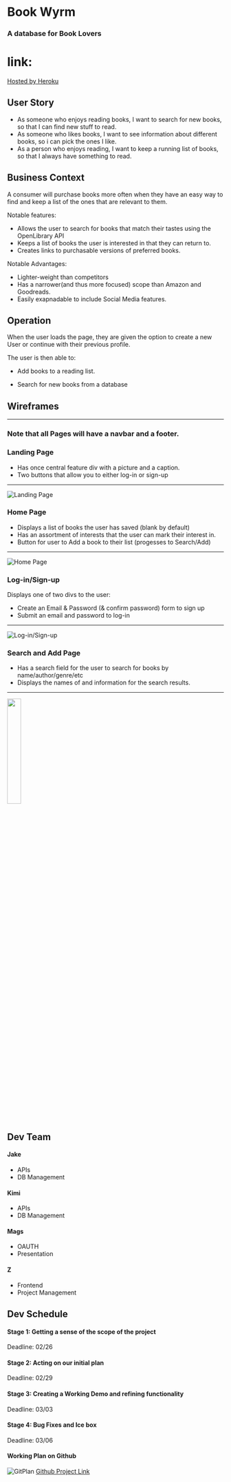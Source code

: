 # Book Wyrm
### A database for Book Lovers

# link:

[Hosted by Heroku](https://book-wyrm.herokuapp.com/)

## User Story

* As someone who enjoys reading books, I want to search for new books, so that I can find new stuff to read.
* As someone who likes books, I want to see information about different books, so i can pick the ones I like.
* As a person who enjoys reading, I want to keep a running list of books, so that I always have something to read. 

## Business Context

A consumer will purchase books more often when they have an easy way to find and keep a list of the ones that are relevant to them.

Notable features:
- Allows the user to search for books that match their tastes using the OpenLibrary API
- Keeps a list of books the user is interested in that they can return to.
- Creates links to purchasable versions of preferred books.

Notable Advantages:
- Lighter-weight than competitors
- Has a narrower(and thus more focused) scope than Amazon and Goodreads.
- Easily exapnadable to include Social Media features.

## Operation

When the user loads the page, they are given the option to create a new User or continue with their previous profile.

The user is then able to:

  * Add books to a reading list.

  * Search for new books from a database


## Wireframes
<hr />

### Note that all Pages will have a navbar and a footer.

### Landing Page
- Has once central feature div with a picture and a caption.
- Two buttons that allow you to either log-in or sign-up
<hr />

![Landing Page](./client/public/images/wireframes/landing.jpeg)

<!-- *************************************** -->

### Home Page
- Displays a list of books the user has saved (blank by default)
- Has an assortment of interests that the user can mark their interest in.
- Button for user to Add a book to their list (progesses to Search/Add)
<hr />

![Home Page](./client/public/images/wireframes/home.jpeg)

<!-- *************************************** -->

### Log-in/Sign-up
Displays one of two divs to the user:
- Create an Email & Password (& confirm password) form to sign up
- Submit an email and password to log-in
<hr />

![Log-in/Sign-up](./client/public/images/wireframes/logsign.jpeg)

<!-- *************************************** -->

### Search and Add Page
- Has a search field for the user to search for books by name/author/genre/etc
- Displays the names of and information for the search results.
<hr />

<!-- ![Search Page](./client/public/images/wireframes/search.jpeg) -->
<img src="./client/public/images/wireframes/search.jpeg" width="25%"></img>

## Dev Team

#### Jake
- APIs
- DB Management

#### Kimi
- APIs
- DB Management

#### Mags
- OAUTH
- Presentation

#### Z
- Frontend
- Project Management

## Dev Schedule

#### Stage 1: Getting a sense of the scope of the project
Deadline: 02/26
#### Stage 2: Acting on our initial plan
Deadline: 02/29
#### Stage 3: Creating a Working Demo and refining functionality
Deadline: 03/03
#### Stage 4: Bug Fixes and Ice box
Deadline: 03/06

#### Working Plan on Github
![GitPlan](./client/public/images/Plan.png)
[Github Project Link](https://github.com/N0matic/book-wyrm/projects)


<!-- ## Pseudocode
## Screenshots: -->

<!-- ![Main Page](/public/images/main.png)
(https://github.com/N0matic/PumpUptheJAMS/blob/master/public/images/main.png)

![Add Exercises](/public/images/add_exercise.png)
(https://github.com/N0matic/PumpUptheJAMS/blob/master/public/images/add_exercise.png) -->

